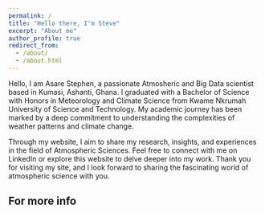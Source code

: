 ```yaml
---
permalink: /
title: "Hello there, I'm Steve"
excerpt: "About me"
author_profile: true
redirect_from: 
  - /about/
  - /about.html
---
```


Hello, I am Asare Stephen, a passionate Atmosheric and Big Data scientist based in Kumasi, Ashanti, Ghana. I graduated with a Bachelor of Science with Honors in Meteorology and Climate Science from Kwame Nkrumah University of Science and Technology. My academic journey has been marked by a deep commitment to understanding the complexities of weather patterns and climate change.

Through my website, I aim to share my research, insights, and experiences in the field of Atmospheric Sciences. Feel free to connect with me on LinkedIn or explore this website to delve deeper into my work. Thank you for visiting my site, and I look forward to sharing the fascinating world of atmospheric science with you.

For more info
------
